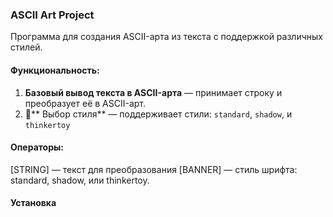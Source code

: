 ### ASCII Art Project

Программа для создания ASCII-арта из текста с поддержкой различных стилей.


#### Функциональность:
1. **Базовый вывод текста в ASCII-арта** — принимает строку и преобразует её в ASCII-арт.
2. 💎** Выбор стиля** — поддерживает стили: `standard`, `shadow`, и `thinkertoy`


#### Операторы:
[STRING] — текст для преобразования
[BANNER] — стиль шрифта: standard, shadow, или thinkertoy.

#### Установка
